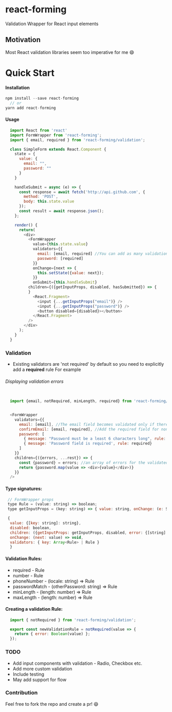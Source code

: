 # react-forming
Validation Wrapper for React input elements

## Motivation
 Most React validation libraries seem too imperative for me :smile:

# Quick Start

#### Installation

```js
npm install --save react-forming
  // or  
yarn add react-forming
```

#### Usage
```js
  import React from 'react'
  import FormWrapper from 'react-forming';
  import { email, required } from 'react-forming/validation';

  class SimpleForm extends React.Component {
    state = {
      value: {
        email: "",
        password: ""
      }
    }

    handleSubmit = async (e) => {
      const response = await fetch('http://api.github.com', {
        method: 'POST',
        body: this.state.value
      });
      const result = await response.json();
    };

    render() {      
      return(
        <div>
          <FormWrapper
            value={this.state.value}
            validators={{
              email: [email, required] //You can add as many validation rules for a single input field
              password: [required]
            }}
            onChange={next => {
              this.setState({value: next});
            }}
            onSubmit={this.handleSubmit}
          children={({getInputProps, disabled, hasSubmitted}) => {
          }
            <React.Fragment>
              <input {...getInputProps("email")} />
              <input {...getInputProps("password")} />
              <button disabled={disabled}></button>
            </React.Fragment>
          />
        </div>
      );
    }
  }

```

### Validation

- Existing validators are 'not required' by default so you need to explicitly add a **required** rule For example

###### Displaying validation errors

```js

  import {email, notRequired, minLength, required} from 'react-forming/validation';


  <FormWrapper
    validators={{
      email: [email], //The email field becomes validated only if there's an entry
      confirmEmail: [email, required], //Add the required field for non-empty value validation
      password: [
        { message: "Password must be a least 6 characters long", rule: minLength(6)},
        { message: 'Password field is required', rule: required}
      ]
    }}
    children={({errors, ...rest}) => {
      const {password} = errors; //an array of errors for the validated field
      return {password.map(value => <div>{value}</div>)}
    }}
  />
```
#### Type signatures:

```js
 // FormWrapper props
 type Rule = (value: string) => boolean;
 type getInputProps = (key: string) => { value: string, onChange: (e: SyntheticEvent) => void };

 {
  value: {[key: string]: string},
  disabled: boolean,
  children: ({getInputProps: getInputProps, disabled, error: {[string]: Array<string>}}) => React.Node,
  onChange: (next: value) => void,
  validators: { key: Array<Rule> | Rule }
  }
```

#### Validation Rules:
 - required - Rule
 - number - Rule
 - phoneNumber - (locale: string) => Rule
 - passwordMatch - (otherPassword: string) => Rule
 - minLength - (length: number) => Rule
 - maxLength - (length: number) => Rule
 
#### Creating a validation Rule:

```js
  import { notRequired } from 'react-forming/validation';

  export const newValidationRule = notRequired(value => {
    return { error: Boolean(value) };
  });
```

### TODO
 - Add input components with validation - Radio, Checkbox etc.
 - Add more custom validation
 - Include testing
 - May add support for flow

### Contribution
  Feel free to fork the repo and create a pr! :smile:

